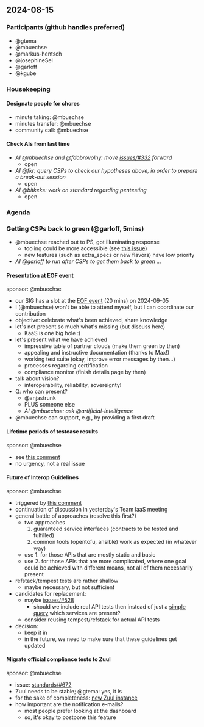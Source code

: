## 2024-08-15

### Participants (github handles preferred)

- @gtema
- @mbuechse
- @markus-hentsch
- @josephineSei
- @garloff
- @kgube

### Housekeeping

#### Designate people for chores

- minute taking: @mbuechse
- minutes transfer: @mbuechse
- community call: @mbuechse

#### Check AIs from last time

- _AI @mbuechse and @fdobrovolny: move [issues/#332](https://github.com/SovereignCloudStack/issues/issues/332) forward_
    - open
- _AI @fkr: query CSPs to check our hypotheses above, in order to prepare a break-out session_
    - open
- _AI @bitkeks: work on standard regarding pentesting_
    - open

### Agenda

### Getting CSPs back to green (@garloff, 5mins)

- @mbuechse reached out to PS, got illuminating response
    - tooling could be more accessible (see [this issue](https://github.com/SovereignCloudStack/docs/issues/212))
    - new features (such as extra_specs or new flavors) have low priority
- _AI @garloff to run after CSPs to get them back to green ..._

#### Presentation at EOF event

sponsor: @mbuechse

- our SIG has a slot at the [EOF event](https://events.scs.community/eof/) (20 mins) on 2024-09-05
- I (@mbuechse) won't be able to attend myself, but I can coordinate our contribution
- objective: celebrate what's been achieved, share knowledge
- let's not present so much what's missing (but discuss here)
    - KaaS is one big hole :(
- let's present what we have achieved
    - impressive table of partner clouds (make them green by then)
    - appealing and instructive documentation (thanks to Max!)
    - working test suite (okay, improve error messages by then...)
    - processes regarding certification
    - compliance monitor (finish details page by then)
- talk about vision?
    - interoperability, reliability, sovereignty!
- Q: who can present?
    - @anjastrunk
    - PLUS someone else
    - _AI @mbuechse: ask @artificial-intelligence_
- @mbuechse can support, e.g., by providing a first draft

#### Lifetime periods of testcase results

sponsor: @mbuechse

- see [this comment](https://github.com/SovereignCloudStack/standards/pull/668#discussion_r1714264167)
- no urgency, not a real issue

#### Future of Interop Guidelines

sponsor: @mbuechse

- triggered by [this comment](https://github.com/SovereignCloudStack/standards/issues/300#issuecomment-2278535129)
- continuation of discussion in yesterday's Team IaaS meeting
- general battle of approaches (resolve this first?)
    - two approaches
        1. guaranteed service interfaces (contracts to be tested and fulfilled)
        2. common tools (opentofu, ansible) work as expected (in whatever way)
    - use 1. for those APIs that are mostly static and basic
    - use 2. for those APIs that are more complicated, where one goal could be achieved with different means, not all of them necessarily present
- refstack/tempest tests are rather shallow
    - maybe necessary, but not sufficient
- candidates for replacement:
    - maybe [issues/#528](https://github.com/SovereignCloudStack/issues/issues/528)
        - should we include real API tests then instead of just a [simple query](https://github.com/SovereignCloudStack/standards/blob/bbbf13f5d654000ba5fe9339b19d728ce20e2117/Tests/iaas/mandatory-services/mandatory-iaas-services.py#L37) which services are present?
    - consider reusing tempest/refstack for actual API tests
- decision:
    - keep it in
    - in the future, we need to make sure that these guidelines get updated

#### Migrate official compliance tests to Zuul

sponsor: @mbuechse

- issue: [standards/#672](https://github.com/SovereignCloudStack/standards/issues/672)
- Zuul needs to be stable; @gtema: yes, it is
- for the sake of completeness: [new Zuul instance](https://zuul.sovereignit.cloud/t/scs/builds)
- how important are the notification e-mails?
    - most people prefer looking at the dashboard
    - so, it's okay to postpone this feature
